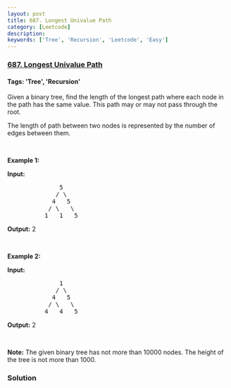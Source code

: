 ```yaml
---
layout: post
title: 687. Longest Univalue Path
category: [Leetcode]
description: 
keywords: ['Tree', 'Recursion', 'Leetcode', 'Easy']
---
```

### [687. Longest Univalue Path](https://leetcode.com/problems/longest-univalue-path)

#### Tags: 'Tree', 'Recursion'

<div class="content__u3I1 question-content__JfgR"><div><p>Given a binary tree, find the length of the longest path where each node in the path has the same value. This path may or may not pass through the root.</p>
<p>The length of path between two nodes is represented by the number of edges between them.</p>
<p> </p>
<p><b>Example 1:</b></p>
<p><strong>Input:</strong></p>
<pre>              5
             / \
            4   5
           / \   \
          1   1   5
</pre>
<p><strong>Output:</strong> 2</p>
<p> </p>
<p><b>Example 2:</b></p>
<p><strong>Input:</strong></p>
<pre>              1
             / \
            4   5
           / \   \
          4   4   5
</pre>
<p><strong>Output:</strong> 2</p>
<p> </p>
<p><b>Note:</b> The given binary tree has not more than 10000 nodes. The height of the tree is not more than 1000.</p>
</div></div>

### Solution
